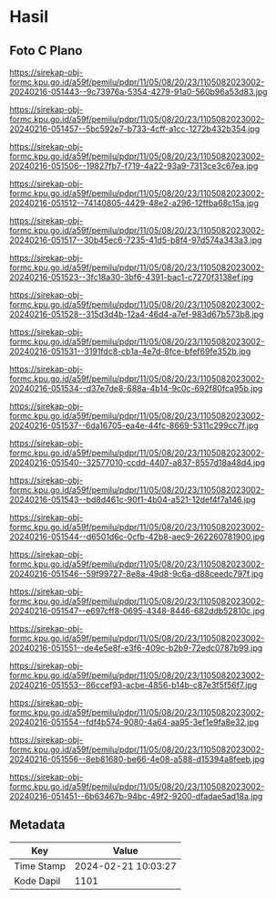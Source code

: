 # Hasil

## Foto C Plano

https://sirekap-obj-formc.kpu.go.id/a59f/pemilu/pdpr/11/05/08/20/23/1105082023002-20240216-051443--9c73976a-5354-4279-91a0-560b96a53d83.jpg

https://sirekap-obj-formc.kpu.go.id/a59f/pemilu/pdpr/11/05/08/20/23/1105082023002-20240216-051457--5bc592e7-b733-4cff-a1cc-1272b432b354.jpg

https://sirekap-obj-formc.kpu.go.id/a59f/pemilu/pdpr/11/05/08/20/23/1105082023002-20240216-051506--19827fb7-f719-4a22-93a9-7313ce3c67ea.jpg

https://sirekap-obj-formc.kpu.go.id/a59f/pemilu/pdpr/11/05/08/20/23/1105082023002-20240216-051512--74140805-4429-48e2-a296-12ffba68c15a.jpg

https://sirekap-obj-formc.kpu.go.id/a59f/pemilu/pdpr/11/05/08/20/23/1105082023002-20240216-051517--30b45ec6-7235-41d5-b8f4-97d574a343a3.jpg

https://sirekap-obj-formc.kpu.go.id/a59f/pemilu/pdpr/11/05/08/20/23/1105082023002-20240216-051523--3fc18a30-3bf6-4391-bac1-c7270f3138ef.jpg

https://sirekap-obj-formc.kpu.go.id/a59f/pemilu/pdpr/11/05/08/20/23/1105082023002-20240216-051528--315d3d4b-12a4-46d4-a7ef-983d67b573b8.jpg

https://sirekap-obj-formc.kpu.go.id/a59f/pemilu/pdpr/11/05/08/20/23/1105082023002-20240216-051531--3191fdc8-cb1a-4e7d-8fce-bfef69fe352b.jpg

https://sirekap-obj-formc.kpu.go.id/a59f/pemilu/pdpr/11/05/08/20/23/1105082023002-20240216-051534--d37e7de8-688a-4b14-9c0c-692f80fca95b.jpg

https://sirekap-obj-formc.kpu.go.id/a59f/pemilu/pdpr/11/05/08/20/23/1105082023002-20240216-051537--6da16705-ea4e-44fc-8669-5311c299cc7f.jpg

https://sirekap-obj-formc.kpu.go.id/a59f/pemilu/pdpr/11/05/08/20/23/1105082023002-20240216-051540--32577010-ccdd-4407-a837-8557d18a48d4.jpg

https://sirekap-obj-formc.kpu.go.id/a59f/pemilu/pdpr/11/05/08/20/23/1105082023002-20240216-051543--bd8d461c-90f1-4b04-a521-12def4f7a146.jpg

https://sirekap-obj-formc.kpu.go.id/a59f/pemilu/pdpr/11/05/08/20/23/1105082023002-20240216-051544--d6501d6c-0cfb-42b8-aec9-262260781900.jpg

https://sirekap-obj-formc.kpu.go.id/a59f/pemilu/pdpr/11/05/08/20/23/1105082023002-20240216-051546--59f99727-8e8a-49d8-9c6a-d88ceedc797f.jpg

https://sirekap-obj-formc.kpu.go.id/a59f/pemilu/pdpr/11/05/08/20/23/1105082023002-20240216-051547--e697cff8-0695-4348-8446-682ddb52810c.jpg

https://sirekap-obj-formc.kpu.go.id/a59f/pemilu/pdpr/11/05/08/20/23/1105082023002-20240216-051551--de4e5e8f-e3f6-409c-b2b9-72edc0787b99.jpg

https://sirekap-obj-formc.kpu.go.id/a59f/pemilu/pdpr/11/05/08/20/23/1105082023002-20240216-051553--86ccef93-acbe-4856-b14b-c87e3f5f56f7.jpg

https://sirekap-obj-formc.kpu.go.id/a59f/pemilu/pdpr/11/05/08/20/23/1105082023002-20240216-051554--fdf4b574-9080-4a64-aa95-3ef1e9fa8e32.jpg

https://sirekap-obj-formc.kpu.go.id/a59f/pemilu/pdpr/11/05/08/20/23/1105082023002-20240216-051556--8eb81680-be66-4e08-a588-d15394a8feeb.jpg

https://sirekap-obj-formc.kpu.go.id/a59f/pemilu/pdpr/11/05/08/20/23/1105082023002-20240216-051451--6b63467b-94bc-49f2-9200-dfadae5ad18a.jpg


## Metadata

| Key        | Value               |
| ---------- | ------------------- |
| Time Stamp | 2024-02-21 10:03:27 |
| Kode Dapil | 1101                |



